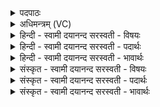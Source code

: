 <details><summary>पदपाठः</summary>

स॒न्नः। सिन्धुः॑। अ॒व॒भृ॒थायेत्य॑वऽभृ॒थाय॑। उद्य॑त॒ इत्युत्ऽय॑तः। स॒मु॒द्रः। अ॒भ्य॒व॒ह्रि॒यमाण॒ इत्य॑भिऽअवह्रि॒यमा॑णः। स॒लि॒लः। प्रप्लु॑त॒ इति॒ प्रऽप्लु॑तः। ययोः॑। ओज॑सा। स्क॒भि॒ता। रजा॑सि। वी॒र्येभिः॑। वी॒रत॒मेति॑ वी॒रऽत॑मा। शवि॑ष्ठा। या। पत्ये॑ते॒ऽइति॒ पत्ये॑ते। अप्र॑ती॒तेत्यप्र॑तिऽइता। सहो॑भि॒रिति॒ सह॑ऽभिः। विष्णूऽइति॒ विष्णू॑। अ॒ग॒न्। वरु॑णा। पू॒र्वहू॑ता॒विति॑ पू॒र्वऽहू॑तौ। ५९।
</details>

<details><summary>अधिमन्त्रम् (VC)</summary>

- विश्वेदेवा देवताः
- वसिष्ठ ऋषिः
- निचृद् जगती, विराड् आर्षी गायत्री
- निषादः
</details>

<details><summary>हिन्दी - स्वामी दयानन्द सरस्वती  - विषयः</summary>

अब गृहस्थ के कर्म्म में यज्ञादि व्यवहार का उपदेश अगले मन्त्र में किया है ॥
</details>

<details><summary>हिन्दी - स्वामी दयानन्द सरस्वती  - पदार्थः</summary>

पदार्थान्वयभाषाः -  जिन्होंने (अवभृथाय) यज्ञान्त स्नान और अपने आत्मा के पवित्र करने के लिये (अभ्यवह्रियमाणः) भोगने योग्य (सलिलः) जिसमें उत्तम जल है, वह व्यवहार (उद्यतः) नियम से सम्पादन किया (सिन्धुः) नदियाँ (सन्नः) निर्माण कीं (समुद्रः) समुद्र (प्रप्लुतः) अपने उत्तमों गुणों से पाया है, वे विद्वान् लोग (ययोः) जिन के (ओजसा) बल से (रजांसि) लोक-लोकान्तर (स्कभिता) स्थित हैं, (या) जो (वीर्येभिः) और पराक्रमों से (वीरतमा) अत्यन्त वीर (शविष्ठा) नित्य बल सम्पादन करनेवाले (सहोभिः) बलों से (अप्रतीता) मूर्खों को जानने अयोग्य (विष्णू) व्याप्त होनेहारे (वरुणा) अतिश्रेष्ठ स्वीकार करने योग्य (पूर्वहूतौ) जिस का सत्कार पूर्व उत्तम विद्वानों ने किया हो, जो (पत्येते) श्रेष्ठ सज्जनों को प्राप्त होते हैं, उन यज्ञकर्म्म, भक्ष्य पदार्थ और विद्वानों को (अगन्) प्राप्त होते हैं, वे सदा सुखी रहते हैं ॥५९॥
</details>

<details><summary>हिन्दी - स्वामी दयानन्द सरस्वती  - भावार्थः</summary>

भावार्थभाषाः -  यज्ञ आदि व्यवहारों के विना गृहाश्रम में सुख नहीं होता ॥५९॥
</details>

<details><summary>संस्कृत - स्वामी दयानन्द सरस्वती  - विषयः</summary>

अथ गार्हस्थ्यकर्म्मणि यज्ञादिव्यवहारमाह ॥
</details>

<details><summary>संस्कृत - स्वामी दयानन्द सरस्वती  - पदार्थः</summary>

पदार्थान्वयभाषाः -  यैरवभृथायाभ्यवह्रियमाणः सलिल उद्यतः सिन्धुः सन्नः समुद्रः प्रप्लुतः क्रियते, ययोरोजसा रजांसि स्कभिता स्कभितानि, या वीर्य्येभिर्वीरतमा शविष्ठा सहोभिरप्रतीता विष्णू वरुणा पूर्वहूतौ पत्येते तावगंस्ते सुखिनो भवन्ति ॥५९॥
</details>

<details><summary>संस्कृत - स्वामी दयानन्द सरस्वती  - भावार्थः</summary>

भावार्थभाषाः -  मनुष्याणां यज्ञादिव्यवहारेण विना गार्हस्थ्यकर्म्मणि सुखं न जायते ॥५९॥
</details>